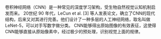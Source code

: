 卷积神经网络（CNN）是一种常见的深度学习架构，受生物自然视觉认知机制启发而来。
20世纪 90 年代，LeCun et al. [3] 等人发表论文，确立了CNN的现代结构，后来又对其进行完善。他们设计了一种多层的人工神经网络，取名叫做LeNet-5，可以对手写数字做分类。
CNN能够得出原始图像的有效表征，这使得CNN能够直接从原始像素中，经过极少的预处理，识别视觉上面的规律。
